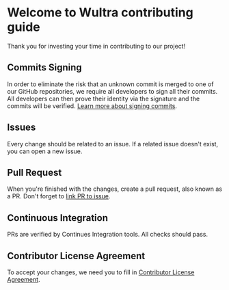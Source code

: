 # Welcome to Wultra contributing guide

Thank you for investing your time in contributing to our project!


## Commits Signing

In order to eliminate the risk that an unknown commit is merged to one of our GitHub repositories, we require all developers to sign all their commits.
All developers can then prove their identity via the signature and the commits will be verified.
[Learn more about signing commits](https://docs.github.com/articles/about-gpg/).


## Issues

Every change should be related to an issue.
If a related issue doesn't exist, you can open a new issue.


## Pull Request

When you're finished with the changes, create a pull request, also known as a PR.
Don't forget to [link PR to issue](https://docs.github.com/en/issues/tracking-your-work-with-issues/linking-a-pull-request-to-an-issue).


## Continuous Integration

PRs are verified by Continues Integration tools. All checks should pass.


## Contributor License Agreement

To accept your changes, we need you to fill in [Contributor License Agreement](https://forms.gle/wWZzNR3Vn6nsqqgw6).
